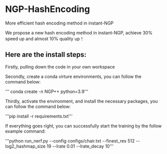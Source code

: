 # NGP-HashEncoding
More efficient hash encoding method in instant-NGP

We propose a new hash encoding method in instant-NGP, achieve 30% speed up and almost 10% quality up！ 

## Here are the install steps:

Firstly, pulling down the code in your own workspace

Secondly, create a conda virture environments, you can follow the command below:

''' conda create -n NGP++ python=3.9'''

Thirdly, activate the environment, and install the necessary packages, you can follow the command below:

'''pip install -r requirements.txt'''

If everything goes right, you can successfully start the training by the follow example command:

'''python run_nerf.py --config configs/chair.txt --finest_res 512 --log2_hashmap_size 19 --lrate 0.01 --lrate_decay 10'''
